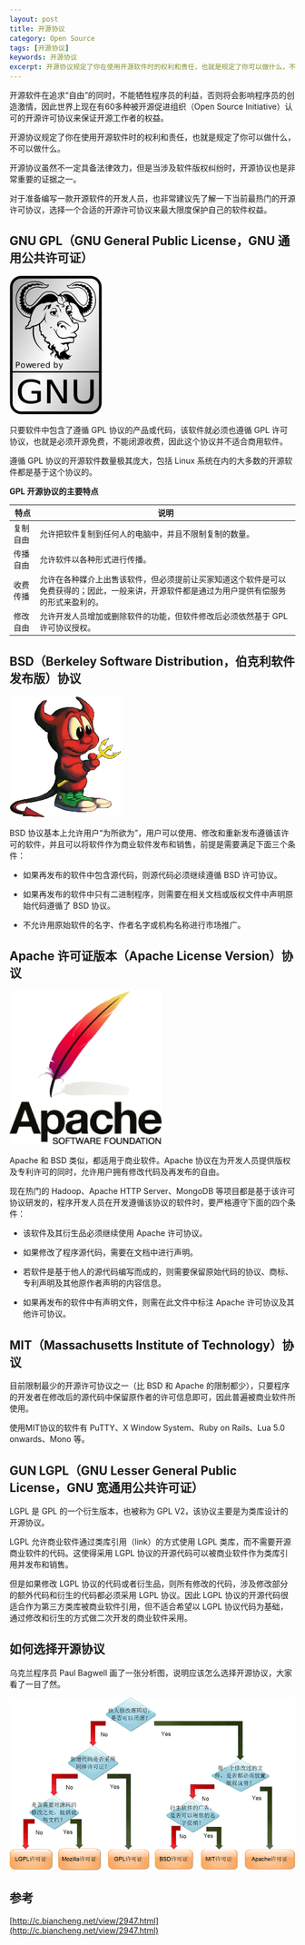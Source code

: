 ```yaml
---
layout: post
title: 开源协议
category: Open Source
tags: [开源协议]
keywords: 开源协议
excerpt: 开源协议规定了你在使用开源软件时的权利和责任，也就是规定了你可以做什么，不可以做什么。
---
```


开源软件在追求“自由”的同时，不能牺牲程序员的利益，否则将会影响程序员的创造激情，因此世界上现在有60多种被开源促进组织（Open Source Initiative）认可的开源许可协议来保证开源工作者的权益。

开源协议规定了你在使用开源软件时的权利和责任，也就是规定了你可以做什么，不可以做什么。

开源协议虽然不一定具备法律效力，但是当涉及软件版权纠纷时，开源协议也是非常重要的证据之一。

对于准备编写一款开源软件的开发人员，也非常建议先了解一下当前最热门的开源许可协议，选择一个合适的开源许可协议来最大限度保护自己的软件权益。

## GNU GPL（GNU General Public License，GNU 通用公共许可证）

![](/assets/images/2020/GNU.jpg)

只要软件中包含了遵循 GPL 协议的产品或代码，该软件就必须也遵循 GPL 许可协议，也就是必须开源免费，不能闭源收费，因此这个协议并不适合商用软件。

遵循 GPL 协议的开源软件数量极其庞大，包括 Linux 系统在内的大多数的开源软件都是基于这个协议的。

**GPL 开源协议的主要特点**

| 特点 | 说明 |
| ----| ---- |
| 复制自由 | 允许把软件复制到任何人的电脑中，并且不限制复制的数量。 |
| 传播自由 | 允许软件以各种形式进行传播。 |
| 收费传播 | 允许在各种媒介上出售该软件，但必须提前让买家知道这个软件是可以免费获得的；因此，一般来讲，开源软件都是通过为用户提供有偿服务的形式来盈利的。 |
| 修改自由 | 允许开发人员增加或删除软件的功能，但软件修改后必须依然基于 GPL 许可协议授权。 |

## BSD（Berkeley Software Distribution，伯克利软件发布版）协议

![](/assets/images/2020/BSD.jpg)

BSD 协议基本上允许用户“为所欲为”，用户可以使用、修改和重新发布遵循该许可的软件，并且可以将软件作为商业软件发布和销售，前提是需要满足下面三个条件：

* 如果再发布的软件中包含源代码，则源代码必须继续遵循 BSD 许可协议。

* 如果再发布的软件中只有二进制程序，则需要在相关文档或版权文件中声明原始代码遵循了 BSD 协议。

* 不允许用原始软件的名字、作者名字或机构名称进行市场推广。

## Apache 许可证版本（Apache License Version）协议

![](/assets/images/2020/Apache.jpg)

Apache 和 BSD 类似，都适用于商业软件。Apache 协议在为开发人员提供版权及专利许可的同时，允许用户拥有修改代码及再发布的自由。

现在热门的 Hadoop、Apache HTTP Server、MongoDB 等项目都是基于该许可协议研发的，程序开发人员在开发遵循该协议的软件时，要严格遵守下面的四个条件：

* 该软件及其衍生品必须继续使用 Apache 许可协议。

* 如果修改了程序源代码，需要在文档中进行声明。

* 若软件是基于他人的源代码编写而成的，则需要保留原始代码的协议、商标、专利声明及其他原作者声明的内容信息。

* 如果再发布的软件中有声明文件，则需在此文件中标注 Apache 许可协议及其他许可协议。

## MIT（Massachusetts Institute of Technology）协议

目前限制最少的开源许可协议之一（比 BSD 和 Apache 的限制都少），只要程序的开发者在修改后的源代码中保留原作者的许可信息即可，因此普遍被商业软件所使用。

使用MIT协议的软件有 PuTTY、X Window System、Ruby on Rails、Lua 5.0 onwards、Mono 等。

## GUN LGPL（GNU Lesser General Public License，GNU 宽通用公共许可证）

LGPL 是 GPL 的一个衍生版本，也被称为 GPL V2，该协议主要是为类库设计的开源协议。

LGPL 允许商业软件通过类库引用（link）的方式使用 LGPL 类库，而不需要开源商业软件的代码。这使得采用 LGPL 协议的开源代码可以被商业软件作为类库引用并发布和销售。

但是如果修改 LGPL 协议的代码或者衍生品，则所有修改的代码，涉及修改部分的额外代码和衍生的代码都必须采用 LGPL 协议。因此 LGPL 协议的开源代码很适合作为第三方类库被商业软件引用，但不适合希望以 LGPL 协议代码为基础，通过修改和衍生的方式做二次开发的商业软件采用。

## 如何选择开源协议

乌克兰程序员 Paul Bagwell 画了一张分析图，说明应该怎么选择开源协议，大家看了一目了然。

![](/assets/images/2020/Open_Source_Licenses.gif)

## 参考

[http://c.biancheng.net/view/2947.html](http://c.biancheng.net/view/2947.html)
